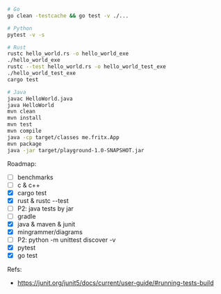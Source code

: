 ```sh
# Go
go clean -testcache && go test -v ./...

# Python
pytest -v -s

# Rust
rustc hello_world.rs -o hello_world_exe
./hello_world_exe
rustc --test hello_world.rs -o hello_world_test_exe
./hello_world_test_exe
cargo test

# Java
javac HelloWorld.java
java HelloWorld
mvn clean
mvn install
mvn test
mvn compile
java -cp target/classes me.fritx.App
mvn package
java -jar target/playground-1.0-SNAPSHOT.jar
```

Roadmap:
- [ ] benchmarks
- [ ] c & c++
- [x] cargo test
- [x] rust & rustc --test
- [ ] P2: java tests by jar
- [ ] gradle
- [x] java & maven & junit
- [x] mingrammer/diagrams
- [ ] P2: python -m unittest discover -v
- [x] pytest
- [x] go test

Refs:
- https://junit.org/junit5/docs/current/user-guide/#running-tests-build
